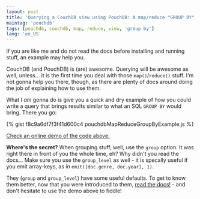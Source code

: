 ```yaml
---
layout: post
title: 'Querying a CouchDB view using PouchDB: A map/reduce "GROUP BY" example'
maintag: 'pouchdb'
tags: [pouchdb, couchdb, map, reduce, view, 'group by']
lang: 'en_US'
---
```

If you are like me and do not read the docs before installing and running stuff, an example may help you.

CouchDB (and PouchDB) is (are) awesome. Querying will be awesome as well, unless... it is the first time you deal with those `map()`/`reduce()` stuff. I'm not gonna help you there, though, as there are plenty of docs around doing the job of explaining how to use them.
<!--more-->
What I *am* gonna do is give you a quick and dry example of how you could write a query that brings results similar to what an SQL `GROUP BY` would bring. There you go:

{% gist f8c9a6df7f3f41d600c4 pouchdbMapReduceGroupByExample.js %}

[Check an online demo of the code above.](http://jsbin.com/vijaga/1/edit?html,js,output)

**Where's the secret?** When grouping stuff, well, use the `group` option. It was right there in front of you the whole time, eh? Why didn't you read the docs... Make sure you use the `group_level` as well - it is specally useful if you emit array-keys, as in `emit([doc.genre, doc.year], 1)`.

They (`group` and `group_level`) have some useful defaults. To get to know them better, now that you were introduced to them, [read the docs!](http://pouchdb.com/api.html#query_database) - and don't hesitate to use the demo above to fiddle!

